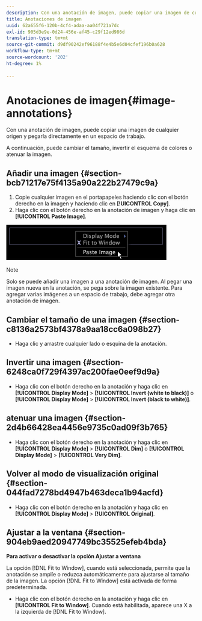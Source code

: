 ```yaml
---
description: Con una anotación de imagen, puede copiar una imagen de cualquier origen y pegarla directamente en un espacio de trabajo.
title: Anotaciones de imagen
uuid: 62a655f6-120b-4cf4-adaa-aa04f721a7dc
exl-id: 905d3e9e-0d24-456e-af45-c29f12ed986d
translation-type: tm+mt
source-git-commit: d9df90242ef96188f4e4b5e6d04cfef196b0a628
workflow-type: tm+mt
source-wordcount: '202'
ht-degree: 1%

---
```


# Anotaciones de imagen{#image-annotations}

Con una anotación de imagen, puede copiar una imagen de cualquier origen y pegarla directamente en un espacio de trabajo.

A continuación, puede cambiar el tamaño, invertir el esquema de colores o atenuar la imagen.

## Añadir una imagen {#section-bcb71217e75f4135a90a222b27479c9a}

1. Copie cualquier imagen en el portapapeles haciendo clic con el botón derecho en la imagen y haciendo clic en **[!UICONTROL Copy]**.
1. Haga clic con el botón derecho en la anotación de imagen y haga clic en **[!UICONTROL Paste Image]**.

![](assets/mnu_Image_Paste.png)

>[!NOTE]
>
>Solo se puede añadir una imagen a una anotación de imagen. Al pegar una imagen nueva en la anotación, se pega sobre la imagen existente. Para agregar varias imágenes a un espacio de trabajo, debe agregar otra anotación de imagen.

## Cambiar el tamaño de una imagen {#section-c8136a2573bf4378a9aa18cc6a098b27}

* Haga clic y arrastre cualquier lado o esquina de la anotación.

## Invertir una imagen {#section-6248ca0f729f4397ac200fae0eef9d9a}

* Haga clic con el botón derecho en la anotación y haga clic en **[!UICONTROL Display Mode]** > **[!UICONTROL Invert (white to black)]** o **[!UICONTROL Display Mode]** > **[!UICONTROL Invert (black to white)]**.

## atenuar una imagen {#section-2d4b66428ea4456e9735c0ad09f3b765}

* Haga clic con el botón derecho en la anotación y haga clic en **[!UICONTROL Display Mode]** > **[!UICONTROL Dim]** o **[!UICONTROL Display Mode]** > **[!UICONTROL Very Dim]**.

## Volver al modo de visualización original {#section-044fad7278bd4947b463deca1b94acfd}

* Haga clic con el botón derecho en la anotación y haga clic en **[!UICONTROL Display Mode]** > **[!UICONTROL Original]**.

## Ajustar a la ventana {#section-904eb9aed20947749bc35525efeb4bda}

**Para activar o desactivar la opción Ajustar a ventana**

La opción [!DNL Fit to Window], cuando está seleccionada, permite que la anotación se amplíe o reduzca automáticamente para ajustarse al tamaño de la imagen. La opción [!DNL Fit to Window] está activada de forma predeterminada.

* Haga clic con el botón derecho en la anotación y haga clic en **[!UICONTROL Fit to Window]**. Cuando está habilitada, aparece una X a la izquierda de [!DNL Fit to Window].
